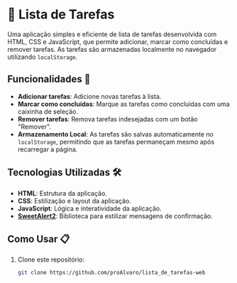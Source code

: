 # 📝 Lista de Tarefas

Uma aplicação simples e eficiente de lista de tarefas desenvolvida com HTML, CSS e JavaScript, que permite adicionar, marcar como concluídas e remover tarefas. As tarefas são armazenadas localmente no navegador utilizando `localStorage`.

## Funcionalidades 🚀

- **Adicionar tarefas**: Adicione novas tarefas à lista.
- **Marcar como concluídas**: Marque as tarefas como concluídas com uma caixinha de seleção.
- **Remover tarefas**: Remova tarefas indesejadas com um botão "Remover".
- **Armazenamento Local**: As tarefas são salvas automaticamente no `localStorage`, permitindo que as tarefas permaneçam mesmo após recarregar a página.

## Tecnologias Utilizadas 🛠️

- **HTML**: Estrutura da aplicação.
- **CSS**: Estilização e layout da aplicação.
- **JavaScript**: Lógica e interatividade da aplicação.
- **[SweetAlert2](https://sweetalert2.github.io/)**: Biblioteca para estilizar mensagens de confirmação.

## Como Usar 📋

1. Clone este repositório:

   ```bash
   git clone https://github.com/proAlvaro/lista_de_tarefas-web
